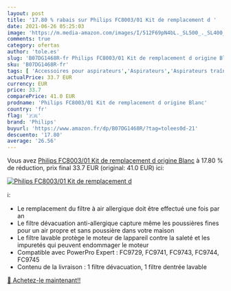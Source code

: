 ```yaml
---
layout: post
title: '17.80 % rabais sur Philips FC8003/01 Kit de remplacement d '
date: 2021-06-26 05:25:03
image: 'https://m.media-amazon.com/images/I/512F69pN4bL._SL500_._SL400_.jpg'
comments: true
category: ofertas
author: 'tole.es'
slug: 'B07DG1468R-fr Philips FC8003/01 Kit de remplacement d origine Blanc'
sku: 'B07DG1468R-fr'
tags: [ 'Accessoires pour aspirateurs','Aspirateurs','Aspirateurs traîneaux','Aspirateurs, entretien des sols et nettoyeurs de vitres','Cuisine et Maison','Filtres pour aspirateurs','philips', ]
actualPrice: 33.7 EUR
currency: EUR
price: 33.7
comparePrice: 41.0 EUR
prodname: 'Philips FC8003/01 Kit de remplacement d origine Blanc'
country: 'fr'
flag: '🇫🇷'
brand: 'Philips'
buyurl: 'https://www.amazon.fr/dp/B07DG1468R/?tag=tolees0d-21'
descuento: '17.80'
average: '26.56'
---
```


Vous avez [Philips FC8003/01 Kit de remplacement d origine Blanc](https://www.amazon.fr/dp/B07DG1468R/?tag=tolees0d-21)  à  17.80 % de réduction, prix final  33.7 EUR (original: 41.0 EUR) ici:

[![Philips FC8003/01 Kit de remplacement d ](https://m.media-amazon.com/images/I/512F69pN4bL._SL500_._SL400_.jpg)](https://www.amazon.fr/dp/B07DG1468R/?tag=tolees0d-21)

ℹ️:

- Le remplacement du filtre à air allergique doit être effectué une fois par an
- Le filtre dévacuation anti-allergique capture même les poussières fines pour un air propre et sans poussière dans votre maison
- Le filtre lavable protège le moteur de lappareil contre la saleté et les impuretés qui peuvent endommager le moteur
- Compatible avec PowerPro Expert : FC9729, FC9741, FC9743, FC9744, FC9745
- Contenu de la livraison : 1 filtre dévacuation, 1 filtre dentrée lavable

[🛒 Achetez-le maintenant!!](https://www.amazon.fr/dp/B07DG1468R/?tag=tolees0d-21)
